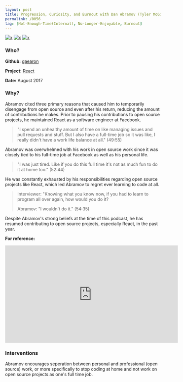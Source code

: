 ```yaml
---
layout: post
title: Progression, Curiosity, and Burnout with Dan Abramov (Tyler McGinnis podcast)
permalink: /0056
tag: [Not-Enough-Time(Internal), No-Longer-Enjoyable, Burnout]
---
```


[![x](https://img.shields.io/badge/-Not%20Enough%20Time%20(Internal)-darkblue)](/#NETI) [![x](https://img.shields.io/badge/-No%20Longer%20Enjoyable-ff033e)](/#NLE) [![x](https://img.shields.io/badge/-Burnout-ffa07a)](/#BT) 

### Who?

**Github:** [gaearon](https://github.com/gaearon)

**Project:** [React](https://github.com/facebook/react)

**Date:** August 2017

### Why?

Abramov cited three primary reasons that caused him to temporarily disengage from open source and even after his return, reducing the amount of contributions he makes. Prior to pausing his contributions to open source projects, he maintained React as a software engineer at Facebook.

> "I spend an unhealthy amount of time on like managing issues and pull requests and stuff. But I also have a full-time job so it was like, I really didn't have a work life balance at all." (49:55)

Abramov was overwhelmed with his work in open source work since it was closely tied to his full-time job at Facebook as well as his personal life.

> "I was just tired. Like if you do this full time it's not as much fun to do it at home too." (52:44)

He was constantly exhausted by his responsibilities regarding open source projects like React, which led Abramov to regret ever learning to code at all.

> Interviewer: "Knowing what you know now, if you had to learn to program all over again, how would you do it?
>
> Abramov: "I wouldn't do it." (54:35)

Despite Abramov's strong beliefs at the time of this podcast, he has resumed contributing to open source projects, especially React, in the past year.

**For reference:**

<iframe width="560" height="315" src="https://www.youtube.com/embed/Yy3FZzaAp9c?start=2991" title="YouTube video player" frameborder="0" allow="accelerometer; autoplay; clipboard-write; encrypted-media; gyroscope; picture-in-picture" allowfullscreen></iframe>

### Interventions

Abramov encourages seperation between personal and professional (open source) work, or more specifically to stop coding at home and not work on open source projects as one's full time job.

